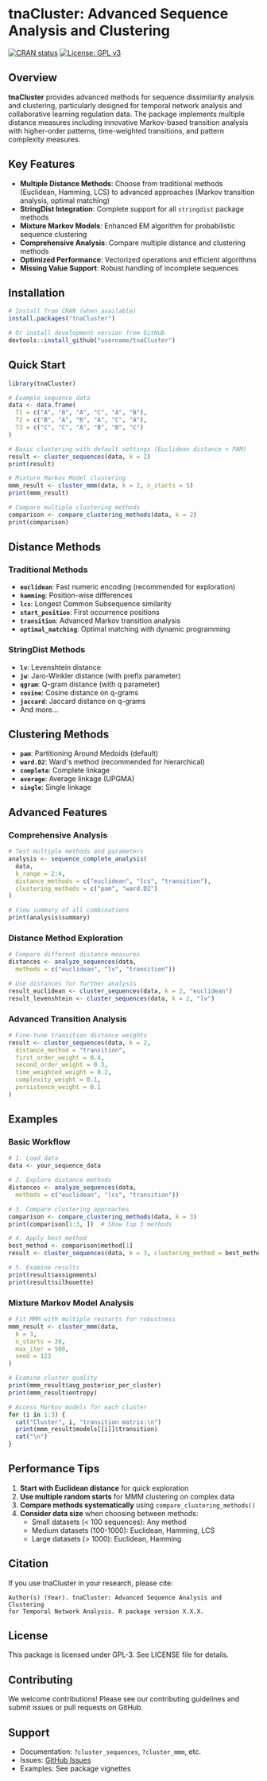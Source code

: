 # tnaCluster: Advanced Sequence Analysis and Clustering

[![CRAN status](https://www.r-pkg.org/badges/version/tnaCluster)](https://CRAN.R-project.org/package=tnaCluster)
[![License: GPL v3](https://img.shields.io/badge/License-GPLv3-blue.svg)](https://www.gnu.org/licenses/gpl-3.0)

## Overview

**tnaCluster** provides advanced methods for sequence dissimilarity analysis and clustering, particularly designed for temporal network analysis and collaborative learning regulation data. The package implements multiple distance measures including innovative Markov-based transition analysis with higher-order patterns, time-weighted transitions, and pattern complexity measures.

## Key Features

- **Multiple Distance Methods**: Choose from traditional methods (Euclidean, Hamming, LCS) to advanced approaches (Markov transition analysis, optimal matching)
- **StringDist Integration**: Complete support for all `stringdist` package methods
- **Mixture Markov Models**: Enhanced EM algorithm for probabilistic sequence clustering
- **Comprehensive Analysis**: Compare multiple distance and clustering methods
- **Optimized Performance**: Vectorized operations and efficient algorithms
- **Missing Value Support**: Robust handling of incomplete sequences

## Installation

```r
# Install from CRAN (when available)
install.packages("tnaCluster")

# Or install development version from GitHub
devtools::install_github("username/tnaCluster")
```

## Quick Start

```r
library(tnaCluster)

# Example sequence data
data <- data.frame(
  T1 = c("A", "B", "A", "C", "A", "B"),
  T2 = c("B", "A", "B", "A", "C", "A"),
  T3 = c("C", "C", "A", "B", "B", "C")
)

# Basic clustering with default settings (Euclidean distance + PAM)
result <- cluster_sequences(data, k = 2)
print(result)

# Mixture Markov Model clustering
mmm_result <- cluster_mmm(data, k = 2, n_starts = 5)
print(mmm_result)

# Compare multiple clustering methods
comparison <- compare_clustering_methods(data, k = 2)
print(comparison)
```

## Distance Methods

### Traditional Methods
- **`euclidean`**: Fast numeric encoding (recommended for exploration)
- **`hamming`**: Position-wise differences
- **`lcs`**: Longest Common Subsequence similarity
- **`start_position`**: First occurrence positions
- **`transition`**: Advanced Markov transition analysis
- **`optimal_matching`**: Optimal matching with dynamic programming

### StringDist Methods
- **`lv`**: Levenshtein distance
- **`jw`**: Jaro-Winkler distance (with prefix parameter)
- **`qgram`**: Q-gram distance (with q parameter)
- **`cosine`**: Cosine distance on q-grams
- **`jaccard`**: Jaccard distance on q-grams
- And more...

## Clustering Methods

- **`pam`**: Partitioning Around Medoids (default)
- **`ward.D2`**: Ward's method (recommended for hierarchical)
- **`complete`**: Complete linkage
- **`average`**: Average linkage (UPGMA)
- **`single`**: Single linkage

## Advanced Features

### Comprehensive Analysis

```r
# Test multiple methods and parameters
analysis <- sequence_complete_analysis(
  data, 
  k_range = 2:4,
  distance_methods = c("euclidean", "lcs", "transition"),
  clustering_methods = c("pam", "ward.D2")
)

# View summary of all combinations
print(analysis$summary)
```

### Distance Method Exploration

```r
# Compare different distance measures
distances <- analyze_sequences(data, 
  methods = c("euclidean", "lv", "transition"))

# Use distances for further analysis
result_euclidean <- cluster_sequences(data, k = 2, "euclidean")
result_levenshtein <- cluster_sequences(data, k = 2, "lv")
```

### Advanced Transition Analysis

```r
# Fine-tune transition distance weights
result <- cluster_sequences(data, k = 2, 
  distance_method = "transition",
  first_order_weight = 0.4,
  second_order_weight = 0.3,
  time_weighted_weight = 0.2,
  complexity_weight = 0.1,
  persistence_weight = 0.1
)
```

## Examples

### Basic Workflow

```r
# 1. Load data
data <- your_sequence_data

# 2. Explore distance methods
distances <- analyze_sequences(data, 
  methods = c("euclidean", "lcs", "transition"))

# 3. Compare clustering approaches
comparison <- compare_clustering_methods(data, k = 3)
print(comparison[1:3, ])  # Show top 3 methods

# 4. Apply best method
best_method <- comparison$method[1]
result <- cluster_sequences(data, k = 3, clustering_method = best_method)

# 5. Examine results
print(result$assignments)
print(result$silhouette)
```

### Mixture Markov Model Analysis

```r
# Fit MMM with multiple restarts for robustness
mmm_result <- cluster_mmm(data, 
  k = 3, 
  n_starts = 20,
  max_iter = 500,
  seed = 123
)

# Examine cluster quality
print(mmm_result$avg_posterior_per_cluster)
print(mmm_result$entropy)

# Access Markov models for each cluster
for (i in 1:3) {
  cat("Cluster", i, "transition matrix:\n")
  print(mmm_result$models[[i]]$transition)
  cat("\n")
}
```

## Performance Tips

1. **Start with Euclidean distance** for quick exploration
2. **Use multiple random starts** for MMM clustering on complex data
3. **Compare methods systematically** using `compare_clustering_methods()`
4. **Consider data size** when choosing between methods:
   - Small datasets (< 100 sequences): Any method
   - Medium datasets (100-1000): Euclidean, Hamming, LCS
   - Large datasets (> 1000): Euclidean, Hamming

## Citation

If you use tnaCluster in your research, please cite:

```
Author(s) (Year). tnaCluster: Advanced Sequence Analysis and Clustering 
for Temporal Network Analysis. R package version X.X.X.
```

## License

This package is licensed under GPL-3. See LICENSE file for details.

## Contributing

We welcome contributions! Please see our contributing guidelines and submit issues or pull requests on GitHub.

## Support

- Documentation: `?cluster_sequences`, `?cluster_mmm`, etc.
- Issues: [GitHub Issues](https://github.com/username/tnaCluster/issues)
- Examples: See package vignettes 